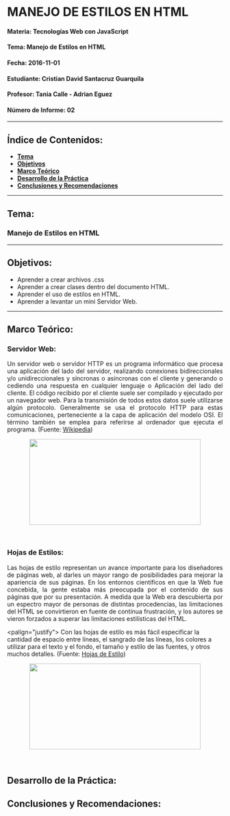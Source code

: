 # MANEJO DE ESTILOS EN HTML

#### Materia: Tecnologías Web con JavaScript
#### Tema: Manejo de Estilos en HTML
#### Fecha: 2016-11-01
#### Estudiante: Cristian David Santacruz Guarquila
#### Profesor: Tania Calle - Adrian Eguez
#### Número de Informe: 02
---

## Índice de Contenidos:
* <a href="#Tema">**Tema**</a>
* <a href="#Objetivos">**Objetivos**</a>
* <a href="#Marco Teórico">**Marco Teórico**</a>
* <a href="#Desarrollo de la Práctica">**Desarrollo de la Práctica**</a>
* <a href="#Conclusiones y Recomendaciones">**Conclusiones y Recomendaciones**</a>

---
<a name="Tema"></a>
## Tema:
### Manejo de Estilos en HTML
---

<a name="Objetivos"></a>
## Objetivos:
* Aprender a crear archivos .css
* Aprender a crear clases dentro del documento HTML.
* Aprender el uso de estilos en HTML.
* Aprender a levantar un mini Servidor Web.

---

<a name="Marco Teórico"></a>
## Marco Teórico:

### Servidor Web:
<p align="justify">
    Un servidor web o servidor HTTP es un programa informático que procesa una aplicación del lado del servidor, realizando conexiones bidireccionales y/o unidireccionales y síncronas o asíncronas con el cliente y generando o cediendo una respuesta en cualquier lenguaje o Aplicación del lado del cliente. El código recibido por el cliente suele ser compilado y ejecutado por un navegador web. Para la transmisión de todos estos datos suele utilizarse algún protocolo. Generalmente se usa el protocolo HTTP para estas comunicaciones, perteneciente a la capa de aplicación del modelo OSI. El término también se emplea para referirse al ordenador que ejecuta el programa. (Fuente: <a href="https://es.wikipedia.org/wiki/Servidor_web">Wikipedia</a>)
</p>

<p align="center">
    <img src="http://www.777icons.com/libs/net/http_server.jpg?raw=true" width="400" height="200">
</p>

<br>

### Hojas de Estilos:
<p align="justify">
    Las hojas de estilo representan un avance importante para los diseñadores de páginas web, al darles un mayor rango de posibilidades para mejorar la apariencia de sus páginas. En los entornos científicos en que la Web fue concebida, la gente estaba más preocupada por el contenido de sus páginas que por su presentación. A medida que la Web era descubierta por un espectro mayor de personas de distintas procedencias, las limitaciones del HTML se convirtieron en fuente de continua frustración, y los autores se vieron forzados a superar las limitaciones estilísticas del HTML.
    
</p>

<palign="justify">
    Con las hojas de estilo es más fácil especificar la cantidad de espacio entre líneas, el sangrado de las líneas, los colores a utilizar para el texto y el fondo, el tamaño y estilo de las fuentes, y otros muchos detalles. (Fuente: <a href="http://html.conclase.net/w3c/html401-es/present/styles.html#h-14.1">Hojas de Estilo</a>)
</p>

<p align="center">
    <img src="http://3con14.info/codigo_web/_config/pagina_web.png?raw=true" width="400" height="200">
</p>

<br>


<a name="Desarrollo de la Práctica"></a>
## Desarrollo de la Práctica:

<a name="Conclusiones y Recomendaciones"></a>
## Conclusiones y Recomendaciones: